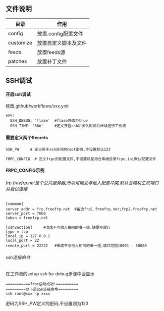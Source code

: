 ## 文件说明
| 目录                              |         作用                                 |
| --------------------------------- | --------------------------------------------| 
| config                            | 放置.config配置文件                           | 
| customize                         | 放置自定义脚本及文件                               |
| feeds                             | 放置feeds源                                  |
| patches                           | 放置补丁文件                                  |


## SSH调试
#### 开启ssh调试
修改.github/workflows/xxx.yml
```
env:
  SSH_DEBUG: 'flase'  #flase修改为true
  SSH_TIME: '30m'     #定义开启ssh后多久时间后继续进行工作流
```

#### 需要定义两个Secrets
```
SSH_PW     # 定义用于ssh访问的root密码,不设置默认123
```

```
FRPC_CONFIG  # 定义frpc的配置文件,不设置将使用仓库根目录frpc.ini默认配置文件
```

#### FRPC_CONFIG示例
###### frp.freefrp.net是个公共服务器,所以可能会与他人配置冲突,默认会随机生成端口并尝试连接
```
[common]
server_addr = frp.freefrp.net  #备选frp1.freefrp.net;frp2.freefrp.net
server_port = 7000
token = freefrp.net

[ssh2action]     #改成不与他人相同的唯一值,随便写就行
type = tcp
local_ip = 127.0.0.1
local_port = 22
remote_port = 22222   #改成不与他人相同的唯一值,端口范围10001 - 50000
```
###### ssh连接命令

在工作流的setup ssh for debug步骤中会显示
```
===========frpc启动成功!==========
=========以下是SSH连接命令=========
ssh root@xxx -p xxxx
```
密码为SSH_PW定义的密码,不设置则为123

